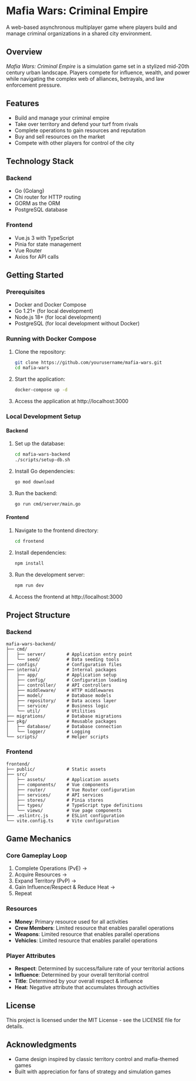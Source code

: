 # Mafia Wars: Criminal Empire

A web-based asynchronous multiplayer game where players build and manage criminal organizations in a shared city environment.

## Overview

*Mafia Wars: Criminal Empire* is a simulation game set in a stylized mid-20th century urban landscape. Players compete for influence, wealth, and power while navigating the complex web of alliances, betrayals, and law enforcement pressure.

## Features

- Build and manage your criminal empire
- Take over territory and defend your turf from rivals
- Complete operations to gain resources and reputation
- Buy and sell resources on the market
- Compete with other players for control of the city

## Technology Stack

### Backend
- Go (Golang)
- Chi router for HTTP routing
- GORM as the ORM
- PostgreSQL database

### Frontend
- Vue.js 3 with TypeScript
- Pinia for state management
- Vue Router
- Axios for API calls

## Getting Started

### Prerequisites

- Docker and Docker Compose
- Go 1.21+ (for local development)
- Node.js 18+ (for local development)
- PostgreSQL (for local development without Docker)

### Running with Docker Compose

1. Clone the repository:
   ```bash
   git clone https://github.com/yourusername/mafia-wars.git
   cd mafia-wars
   ```

2. Start the application:
   ```bash
   docker-compose up -d
   ```

3. Access the application at http://localhost:3000

### Local Development Setup

#### Backend

1. Set up the database:
   ```bash
   cd mafia-wars-backend
   ./scripts/setup-db.sh
   ```

2. Install Go dependencies:
   ```bash
   go mod download
   ```

3. Run the backend:
   ```bash
   go run cmd/server/main.go
   ```

#### Frontend

1. Navigate to the frontend directory:
   ```bash
   cd frontend
   ```

2. Install dependencies:
   ```bash
   npm install
   ```

3. Run the development server:
   ```bash
   npm run dev
   ```

4. Access the frontend at http://localhost:3000

## Project Structure

### Backend

```
mafia-wars-backend/
├── cmd/
│   ├── server/        # Application entry point
│   └── seed/          # Data seeding tools
├── configs/           # Configuration files
├── internal/          # Internal packages
│   ├── app/           # Application setup
│   ├── config/        # Configuration loading
│   ├── controller/    # API controllers
│   ├── middleware/    # HTTP middlewares
│   ├── model/         # Database models
│   ├── repository/    # Data access layer
│   ├── service/       # Business logic
│   └── util/          # Utilities
├── migrations/        # Database migrations
├── pkg/               # Reusable packages
│   ├── database/      # Database connection
│   └── logger/        # Logging
└── scripts/           # Helper scripts
```

### Frontend

```
frontend/
├── public/            # Static assets
├── src/
│   ├── assets/        # Application assets
│   ├── components/    # Vue components
│   ├── router/        # Vue Router configuration
│   ├── services/      # API services
│   ├── stores/        # Pinia stores
│   ├── types/         # TypeScript type definitions
│   └── views/         # Vue page components
├── .eslintrc.js       # ESLint configuration
└── vite.config.ts     # Vite configuration
```

## Game Mechanics

### Core Gameplay Loop

1. Complete Operations (PvE) → 
2. Acquire Resources → 
3. Expand Territory (PvP) → 
4. Gain Influence/Respect & Reduce Heat → 
5. Repeat

### Resources

- **Money**: Primary resource used for all activities
- **Crew Members**: Limited resource that enables parallel operations
- **Weapons**: Limited resource that enables parallel operations
- **Vehicles**: Limited resource that enables parallel operations

### Player Attributes

- **Respect**: Determined by success/failure rate of your territorial actions
- **Influence**: Determined by your overall territorial control
- **Title**: Determined by your overall respect & influence
- **Heat**: Negative attribute that accumulates through activities

## License

This project is licensed under the MIT License - see the LICENSE file for details.

## Acknowledgments

- Game design inspired by classic territory control and mafia-themed games
- Built with appreciation for fans of strategy and simulation games